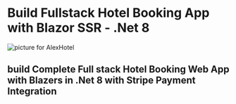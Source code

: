 ﻿# Build Fullstack Hotel Booking App with Blazor SSR - .Net 8


![picture for AlexHotel](https://github.com/STGorbunovDA/HotelBooking/blob/dev/img/AlexHotel.gif)

## build Complete Full stack Hotel Booking Web App with Blazers in .Net 8 with Stripe Payment Integration


